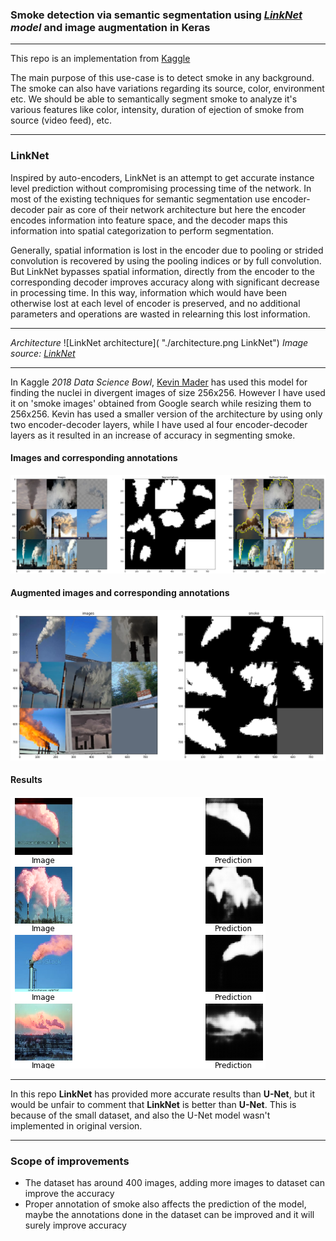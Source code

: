 ### Smoke detection via semantic segmentation using _[LinkNet](https://arxiv.org/pdf/1707.03718.pdf) model_ and image augmentation in Keras
---

This repo is an implementation from [Kaggle](https://www.kaggle.com/kmader/keras-linknet/)

The main purpose of this use-case is to detect smoke in any background. The smoke can also have variations regarding its source, color, environment etc. We should be able to semantically segment smoke to analyze it's various features like color, intensity, duration of ejection of smoke from source (video feed), etc.

---
### LinkNet
Inspired by auto-encoders, LinkNet is an attempt to get accurate instance level prediction without compromising processing time of the network. In most of the existing techniques for semantic segmentation use encoder-decoder pair as core of their network architecture but here the encoder encodes information into feature space, and the decoder maps this information into spatial categorization to perform segmentation.

Generally, spatial information is lost in the encoder due to pooling or strided convolution is recovered by using the pooling indices or by full convolution. But LinkNet bypasses spatial information, directly from the encoder to the corresponding decoder improves accuracy along with significant decrease in processing time. In this way, information which would have been otherwise lost at each level of encoder is preserved, and no additional parameters and operations are wasted in relearning this lost information.

---
_Architecture_
![LinkNet architecture]( "./architecture.png LinkNet")
_Image source: [LinkNet](https://codeac29.github.io/projects/linknet/)_

---

In Kaggle _2018 Data Science Bowl_, [Kevin Mader](https://www.kaggle.com/kmader) has used this model for finding the nuclei in divergent images of size 256x256. However I have used it on 'smoke images' obtained from Google search while resizing them to 256x256. Kevin has used a smaller version of the architecture by using only two encoder-decoder layers, while I have used al four encoder-decoder layers as it resulted in an increase of accuracy in segmenting smoke.

#### Images and corresponding annotations
![Images](./overview.png "Images & annotations")

#### Augmented images and corresponding annotations
![Augmentations](./augmentations.png "Images & annotations")

#### Results
![Results](./predictions.png "Images & annotations")

---

In this repo **LinkNet** has provided more accurate results than **U-Net**, but it would be unfair to comment that **LinkNet** is better than **U-Net**. This is because of the small dataset, and also the U-Net model wasn't implemented in original version.

---

### Scope of improvements
- The dataset has around 400 images, adding more images to dataset can improve the accuracy
- Proper annotation of smoke also affects the prediction of the model, maybe the annotations done in the dataset can be improved and it will surely improve accuracy
